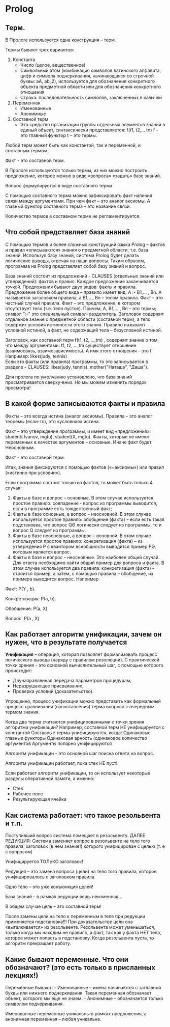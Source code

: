 # Prolog

## Терм.

В Прологе используется одна конструкция – терм.

Термы бывают трех вариантов:
1. Константа
    - Число (целое, вещественное)
    - Символьный атом (комбинация символов латинского алфавита, цифр и символа подчеркивания, начинающаяся со строчной буквы: aA, ab_2), используется для обозначения конкретного объекта предметной области или для обозначения конкретного отношения
    - Строка: последовательность символов, заключенных в кавычки
2. Переменная
    - Именованные
    - Анонимные
3. Составной терм
    - Это средство организации группы отдельных элементов знаний в единый  объект,  синтаксически представляется:
f(t1, t2,… tn)
f – это главный функтор
t – это термы.

Любой терм может быть как константой, так и переменной, и составным термом.

Факт - это составной терм.

В Прологе используются только термы, из них можно построить предложение, которое можно в виде «вопроса» «задать» базе знаний.

Вопрос формулируется в виде составного терма.

С помощью составного терма можно зафиксировать факт наличия связи между аргументами. При чем факт – это аналог аксиомы. А главный функтор составного терма – это название связи.

Количество термов в составном терме не регламентируется.


## Что собой представляет база знаний

С помощью термов и более сложных конструкций языка Prolog – фактов и правил «описываются» знания о предметной области, т.е. база знаний.  Используя базу знаний, система Prolog будет делать логические выводы, отвечая на наши вопросы. Таким образом, программа на Prolog представляет собой базу знаний и вопрос. 

База знаний состоит из предложений - CLAUSES (отдельных знаний или утверждений): фактов и правил. Каждое предложение заканчивается точкой. Предложения бывают двух видов: факты и правила. Предложение более общего вида – правило  имеет вид:
	A :- B1,... , Bn. 
A называется заголовком правила, а B1,..., Bn – телом правила.
Факт – это частный случай правила. Факт – это предложение, в котором отсутствует тело (т.е. тело пустое). 
Причем,  A,  B1,... , Bn     – это термы;    символ ":-" это специальный символ-разделитель.
Заголовок содержит отдельное знание о предметной области (составной терм), а тело содержит условия истинности этого знания. Правило называют условной истиной, а факт, не содержащий тела – безусловной истиной.

Заголовок, как составной терм  f(t1, t2, …,tm) , содержит знание о том, что между аргументами: t1, t2, …,tm существует отношение (взаимосвязь, взаимозависимость). А имя этого отношения – это f.  Например:   likes(judy, tennis)      
Если это факты (или правила) программы, то это записывается в разделе - CLAUSES:
likes(judy, tennis).
mother("Наташа", "Даша").


Для пролога по умолчанию установлено, что база знаний просматривается сверху-вниз. Но мы можем изменить порядок просмотра!


## В какой форме записываются факты и правила

Факты – это всегда истина (аналог аксиомы).
Правила – это аналог теоремы (если-то), это «условная» истина.

Факт – это утверждение программы, и имеет вид «предложения»:
student( Ivanov, mgtu).
student(X, mgtu).
Факты, которые не имеют переменных в качестве аргументов – основные. Иначе факт будет Неосновным.

Факт - это составной терм.

Итак, знания фиксируются с помощью фактов («=аксиомы») или правил («истинно при условии»).

Если программа состоит только из фактов, то может быть только 4 случая:

  1. Факты в базе и вопрос – основные. В этом случае используется простое правило: совпадение -  вопрос из программы выводится, если в программе есть тождественный факт;
  2. Факты в базе основные, а вопрос – неосновной. В этом случае используется простое правило: обобщение (факта)  –  если есть такая подстановка, что вопрос  QΘ логически следует из программы, то и вопрос  Q  следует из программы.
  3. Факты в базе неосновные, а вопрос – основной. В этом случае используется простое правило: конкретизация (факта) –  из утверждения  Р с квантором всеобщности выводится пример РΘ, которым является вопрос.
  4. Факты в базе и вопрос – неосновные. Это наиболее общий случай. Для ответа необходимо найти общий пример для вопроса и факта. В этом случае используется два правила:  конкретизация (факта)  – строится пример, а затем, с помощью правила  – обобщение, из примера выводится вопрос. Например 

Факт:          Р(Y , b).

Конкретизация: Р(a, b).  

Обобщение:     Р(a, X)

Вопрос:	       Р(a , X)


## Как работает алгоритм унификации, зачем он нужен, что в результате получается

**Унификация** – операция, которая позволяет формализовать процесс логического вывода (наряду с правилом резолюции). С практической точки зрения  - это основной вычислительный шаг, с помощью которого происходит:
 - Двунаправленная передача параметров процедурам,
 - Неразрушающее присваивание,
 - Проверка условий (доказательство).

Упрощенно, процесс унификации можно представить как формальный процесс сравнивания (сопоставления) терма вопроса с очередным термом знания.

Когда два терма считаются унифицированными с точки зрения алгоритма унификации?
Например, составной терм НЕ унифицируется с константой
Составные термы унифицируются, когда:
Одинаковые главные функторы
Одинаковая арность (одинаковое количество аргументов
Аргументы попарно унифицируются

Алгоритм унификации – это основной шаг поиска ответа на вопрос.

Алгоритм унификации работает, пока стек НЕ пуст!

Если работает алгоритм унификации, то он использует некоторые разделы оперативной памяти, а именно:
 - Стек
 - Рабочее поле
 - Результирующая ячейка



## Как система работает: что такое резольвента и т.п.

Поступивший вопрос система помещает в резольвенту.
ДАЛЕЕ РЕДУКЦИЯ:
Система заменяет вопрос в резольвенте на тело того правила, заголовок (в нем знание!) которого унифицирован с целью (т. е с вопросом)

Унифицируется ТОЛЬКО заголовок!

Редукция – это замена вопроса (цели) на тело того правила, которое унифицировалось с заголовком правила.

Одно тело – это уже конъюнкция целей!

База знаний – в рамках редукции вещь неизменная…

В общем случае цель – это составной терм!

После замены цели на тело к переменным в теле при редукции применяется подстановка!!!
При доказательстве цели она «выталкивается» из резольвенте.
Резольвента может уменьшаться, только когда мы находим не правило, а факт, так как у факта НЕТ тела, которое может попасть в подстановку.
Когда резольвента пуста, то алгоритм прекращает работу.


## Какие бывают переменные. Что они обозначают? (это есть только в присланных лекциях!)

Переменные бывают:
    - Именованные – имена начинаются с заглавной буквы или нижнего подчеркивания. Такая переменная обозначает объект, которого мы еще не знаем.
    - Анонимные – обозначается только символом подчеркивания.

Именованные переменные уникальны в рамках предложения, а анонимная переменная – любая уникальна.

